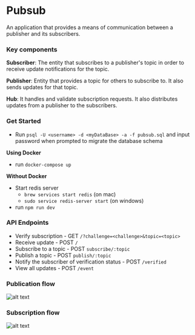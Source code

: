 # Pubsub

An application that provides a means of communication between a publisher and its subscribers.

### Key components

**Subscriber**: The entity that subscribes to a publisher's topic in order to receive update notifications for the topic.

**Publisher**: Entity that provides a topic for others to subscribe to. It also sends updates for that topic. 

**Hub**: It handles and validate subscription requests. It also distributes updates from a publisher to the subscribers.

### Get Started

- Run `psql -U <username> -d <myDataBase> -a -f pubsub.sql` and input password when prompted to migrate the database schema

**Using Docker**
- run `docker-compose up`

**Without Docker**
- Start redis server 
    - `brew services start redis` (on mac)
    - `sudo service redis-server start` (on windows)
- run `npm run dev`

### API Endpoints

* Verify subscription       - GET `/?challenge=<challenge>&topic=<topic>`
* Receive update            - POST `/`
* Subscribe to a topic      - POST `subscribe/:topic`
* Publish a topic           - POST `publish/:topic`
* Notify the subscriber of verification status            - POST `/verified`
* View all updates           - POST `/event`



### Publication flow
![alt text](https://res.cloudinary.com/dffiyhgto/image/upload/v1606681446/Publishing_Flow.png)

### Subscription flow
![alt text](https://res.cloudinary.com/dffiyhgto/image/upload/v1606681448/subscription_flow_1.png)
